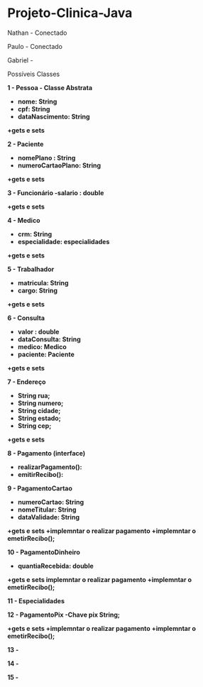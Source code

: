 # Projeto-Clinica-Java
<p>Nathan - Conectado <p>

<p>Paulo - Conectado<p>

<p>Gabriel - <p>


Possíveis Classes

<b>1 - Pessoa - Classe Abstrata<b>
- nome: String
- cpf: String
- dataNascimento: String

+gets e sets


<b>2 - Paciente<b>
- nomePlano : String    
- numeroCartaoPlano: String   

+gets e sets
           
<b>3 - Funcionário<b>
-salario : double

+gets e sets

<b>4 - Medico<b>                  
- crm: String
- especialidade: especialidades

+gets e sets

<b>5 - Trabalhador<b>
- matricula: String
- cargo: String

+gets e sets

<b>6 - Consulta<b>
- valor : double
- dataConsulta: String
- medico: Medico
- paciente: Paciente

+gets e sets

<b>7 - Endereço<b>
- String rua;
- String numero;
- String cidade;
- String estado;
- String cep;

+gets e sets

<b>8 - Pagamento (interface)<b>
- realizarPagamento():
- emitirRecibo(): 



<b>9 - PagamentoCartao<b>        
- numeroCartao: String 
- nomeTitular: String
- dataValidade: String

+gets e sets
+implemntar o realizar pagamento
+implemntar o emetirRecibo();

<b>10 - PagamentoDinheiro<b>
- quantiaRecebida: double

+gets e sets
implemntar o realizar pagamento
+implemntar o emetirRecibo();

<b>11 - Especialidades <b>

<b>12 - PagamentoPix <b>
-Chave pix String;
 
+gets e sets
+implemntar o realizar pagamento
+implemntar o emetirRecibo();

<b>13 - <b>

<b>14 - <b>

<b>15 - <b>